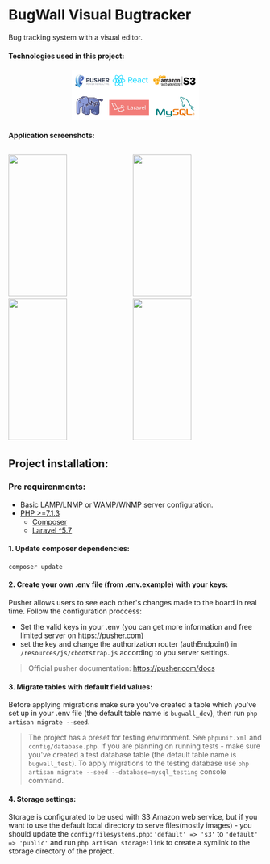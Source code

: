 # BugWall Visual Bugtracker

Bug tracking system with a visual editor.


#### Technologies used in this project:
<p align="center">
<img width="50%" src="https://github.com/StanislavBogatov/BugWall_Visual_Bugtracker/blob/master/github_screenshots/technologies_used.PNG?raw=true"></img>
</p>


#### Application screenshots:

<img height="280px" width="48%" src="https://raw.githubusercontent.com/stasgar/Visual_Bugtracker/master/github_screenshots/pages_screenshots/Projects.png"></img>
<img height="280px" width="48%" src="https://raw.githubusercontent.com/stasgar/Visual_Bugtracker/master/github_screenshots/pages_screenshots/Issues.png"></img>
<img height="280px" width="48%" src="https://raw.githubusercontent.com/stasgar/Visual_Bugtracker/master/github_screenshots/pages_screenshots/Team.png"></img>
<img height="280px" width="48%" src="https://raw.githubusercontent.com/stasgar/Visual_Bugtracker/master/github_screenshots/pages_screenshots/Editor.png"></img>
---

## Project installation:
### Pre requirenments:
- Basic LAMP/LNMP or WAMP/WNMP server configuration.
- [PHP >=7.1.3](https://php.net "PHP official website")
    - [Composer](https://getcomposer.org "Composer official website")
    - [Laravel ^5.7](https://laravel.com "Laravel official website")


#### 1. Update composer dependencies:
```
composer update
```

#### 2. Create your own **.env** file (from **.env.example**) with your keys:
Pusher allows users to see each other's changes made to the board in real time. Follow the configuration proccess:
- Set the valid keys in your .env (you can get more information and free limited server on https://pusher.com)
- set the key and change the authorization router (authEndpoint) in `/resources/js/cbootstrap.js` according to you server settings.
> Official pusher documentation: https://pusher.com/docs

#### 3. Migrate tables with default field values:
Before applying migrations make sure you've created a table which you've set up in your .env file (the default table name is `bugwall_dev`), then run `php artisan migrate --seed`.
> The project has a preset for testing environment. See `phpunit.xml` and `config/database.php`. If you are planning on running tests - make sure you've created a test database table (the default table name is `bugwall_test`). To apply migrations to the testing database use `php artisan migrate --seed --database=mysql_testing` console command.

#### 4. Storage settings:
Storage is configurated to be used with S3 Amazon web service, but if you want to use the default local directory to serve files(mostly images) - you should update the `config/filesystems.php`: ` 'default' => 's3' ` to ` 'default' => 'public' ` and run `php artisan storage:link` to create a symlink to the storage directory of the project.

